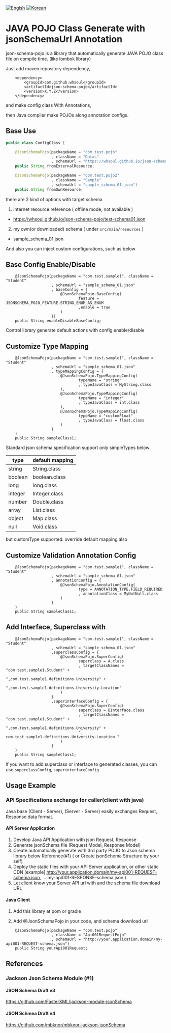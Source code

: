[![Englsh](https://img.shields.io/badge/language-English-orange.svg)](README.md) [![Korean](https://img.shields.io/badge/language-Korean-blue.svg)](README_kr.md)

# JAVA POJO Class Generate with jsonSchemaUrl Annotation

json-schema-pojo is a library that automatically generate JAVA POJO class file on compile time. (like lombok library)

Just add maven repository dependency,

~~~
    <dependency>
        <groupId>com.github.whsoul</groupId>
        <artifactId>json-schema-pojo</artifactId>
        <version>X.Y.Z</version>
    </dependency>
~~~

and make config class With Annotations,

then Java compiler make POJOs along annotation configs.


## Base Use

~~~ java
public class ConfigClass {

    @JsonSchemaPojo(packageName = "com.test.pojo"
                    , className = "Datas"
                    , schemaUrl = "https://whsoul.github.io/json-schema-pojo/test-schema01.json")
    public String fromExternalResource;

    @JsonSchemaPojo(packageName = "com.test.pojo2"
                    , className = "Sample"
                    , schemaUrl = "sample_schema_01.json")
    public String fromOwnResource;

~~~

there are 2 kind of options with target schema
1. internet resource reference ( offline mode, not available )
 - https://whsoul.github.io/json-schema-pojo/test-schema01.json
 
2. my own(or downloaded) schema ( under `src/main/resources` )
 - sample_schema_01.json


And also you can inject custom configurations, such as below


## Base Config Enable/Disable

~~~
    @JsonSchemaPojo(packageName = "com.test.sample1", className = "Student"
                    , schemaUrl = "sample_schema_01.json"
                    , baseConfig = {
                        @JsonSchemaPojo.BaseConfig(
                                feature = JSONSCHEMA_POJO_FEATURE.STRING_ENUM_AS_ENUM
                                ,enable = true
                        )
                    })
    public String enableDisableBaseConfig;
~~~

Control library generate default actions with config enable/disable


## Customize Type Mapping

~~~
    @JsonSchemaPojo(packageName = "com.test.sample1", className = "Student"
                    , schemaUrl = "sample_schema_01.json"
                    , typeMappingConfig = {
                        @JsonSchemaPojo.TypeMappingConfig(
                                typeName = "string"
                                , typeJavaClass = MyString.class
                        ),
                        @JsonSchemaPojo.TypeMappingConfig(
                                typeName = "integer"
                                , typeJavaClass = int.class
                        ),
                        @JsonSchemaPojo.TypeMappingConfig(
                                typeName = "customFloat"
                                , typeJavaClass = float.class
                        )
                    }
    )
    public String sampleClass1;
~~~

Standard json schema specification support only simpleTypes below

| type | default mapping |
|--------|--------------|
| string | String.class |
| boolean | boolean.class |
| long | long.class |
| integer | Integer.class |
| number | Double.class |
| array | List.class |
| object | Map.class |
| null | Void.class |

but customType supported. 
override default mapping also


## Customize Validation Annotation Config

~~~
    @JsonSchemaPojo(packageName = "com.test.sample1", className = "Student"
                    , schemaUrl = "sample_schema_01.json"
                    , annotationConfig = {
                        @JsonSchemaPojo.AnnotationConfig(
                                type = ANNOTATION_TYPE.FIELD_REQUIRED
                                , annotationClass = MyNotNull.class
                        )
                    }
    )
    public String sampleClass1;
~~~


## Add Interface, Superclass with
~~~
    @JsonSchemaPojo(packageName = "com.test.sample1", className = "Student"
                    , schemaUrl = "sample_schema_01.json"
                    ,superclassConfig = {
                        @JsonSchemaPojo.SuperConfig(
                                superclass = A.class
                                , targetClassNames = "com.test.sample1.Student" +
                                                     ",com.test.sample1.definitions.University" +
                                                     ",com.test.sample1.definitions.University.Location"
                        )
                    }
                    ,superinterfaceConfig = {
                        @JsonSchemaPojo.SuperConfig(
                                superclass = BInterface.class
                                , targetClassNames = "com.test.sample1.Student" +
                                ",com.test.sample1.definitions.University" +
                                ", com.test.sample1.definitions.University.Location "
                        )
                    }
    )
    public String sampleClass1;
~~~

if you want to add superclass or interface to generated classes, you can use `superclassConfig`, `superinterfaceConfig`


## Usage Example

### API Specifications exchange for caller(client with java)

Java base (Client - Server), (Server - Server) easily exchanges Request, Response data format.

#### API Server Application

1. Develop Java API Application with json Request, Response 
2. Generate jsonSchema file (Request Model, Response Model)
3. Create automatically generate with 3rd party POJO to Json schema library below Reference(#1)
( or Create jsonSchema Structure by your self)
4. Deploy the static files with your API Server application, or other static CDN (example] http://your.application.domain/my-api001-REQUEST-schema.json, ... my-api001-RESPONSE-schema.json  )
5. Let client know your Server API url with and the schema file download URL 

#### Java Client

1. Add this library at pom or gradle

2. Add @JsonSchemaPojo in your code, and schema download url 

~~~
    @JsonSchemaPojo(packageName = "com.test.pojo"
                    , className = "Api001RequestPojo"
                    , schemaUrl = "http://your.application.domain/my-api001-REQUEST-schema.json")
    public String yourApi001Request;
~~~



## References


### Jackson Json Schema Module (#1) 

#### JSON Schema Draft v3
https://github.com/FasterXML/jackson-module-jsonSchema

#### JSON Schmea Draft v4
https://github.com/mbknor/mbknor-jackson-jsonSchema